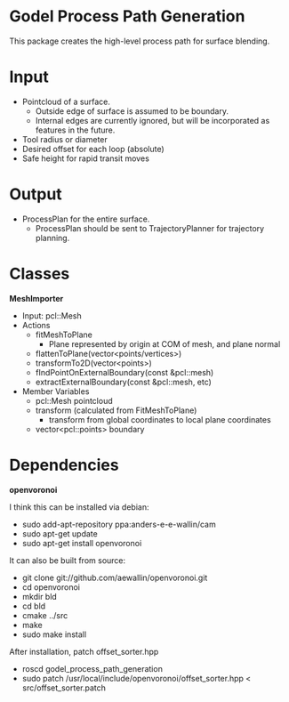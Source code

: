 Godel Process Path Generation
==============

This package creates the high-level process path for surface blending.

# Input #

- Pointcloud of a surface.
	- Outside edge of surface is assumed to be boundary.
	- Internal edges are currently ignored, but will be incorporated as features in the future.
- Tool radius or diameter
- Desired offset for each loop (absolute)
- Safe height for rapid transit moves

# Output #

- ProcessPlan for the entire surface.
	- ProcessPlan should be sent to TrajectoryPlanner for trajectory planning.
	 

# Classes #
**MeshImporter**

- Input: pcl::Mesh
- Actions
	- fitMeshToPlane
		- Plane represented by origin at COM of mesh, and plane normal
	- flattenToPlane(vector\<points/vertices>)
	- transformTo2D(vector\<points>)
	- fIndPointOnExternalBoundary(const &pcl::mesh)
	- extractExternalBoundary(const &pcl::mesh, etc)
- Member Variables
	- pcl::Mesh pointcloud
	- transform (calculated from FitMeshToPlane)
		- transform from global coordinates to local plane coordinates
	- vector\<pcl::points> boundary

# Dependencies #
**openvoronoi**

I think this can be installed via debian:

- sudo add-apt-repository ppa:anders-e-e-wallin/cam
- sudo apt-get update
- sudo apt-get install openvoronoi

It can also be built from source:

- git clone git://github.com/aewallin/openvoronoi.git
- cd openvoronoi
- mkdir bld
- cd bld
- cmake ../src
- make
- sudo make install

After installation, patch offset_sorter.hpp

- roscd godel_process_path_generation
- sudo patch /usr/local/include/openvoronoi/offset_sorter.hpp < src/offset_sorter.patch